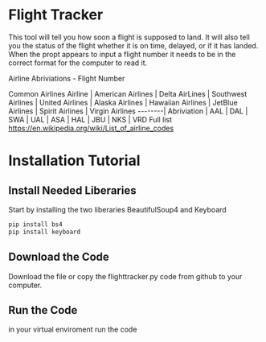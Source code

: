 # Flight Tracker
This tool will tell you how soon a flight is supposed to land. It will also tell you the status of the flight whether it is on time, delayed, or if it has landed. When the propt appears to input a flight number it needs to be in the correct format for the computer to read it.

Airline Abriviations - Flight Number

Common Airlines
Airline | American Airlines | Delta AirLines | Southwest Airlines | United Airlines | Alaska Airlines | Hawaiian Airlines | JetBlue Airlines | Spirit Airlines | Virgin Airlines
--------|
Abriviation | AAL | DAL | SWA | UAL | ASA | HAL | JBU | NKS | VRD
Full list
https://en.wikipedia.org/wiki/List_of_airline_codes
# Installation Tutorial

## Install Needed Liberaries
Start by installing the two liberaries BeautifulSoup4 and Keyboard
```python
pip install bs4
pip install keyboard
```

## Download the Code
Download the file or copy the flighttracker.py code from github to your computer.

## Run the Code
in your virtual enviroment run the code